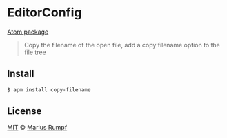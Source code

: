 # EditorConfig

[Atom package](https://atom.io/packages/copy-filename)

> Copy the filename of the open file, add a copy filename option to the file tree

## Install

```bash
$ apm install copy-filename
```

## License

[MIT](http://opensource.org/licenses/MIT) © [Marius Rumpf](http://mariusrumpf.de)
